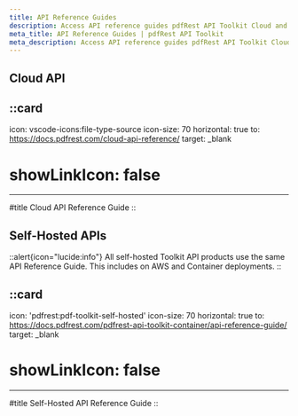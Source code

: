 ```yaml
---
title: API Reference Guides
description: Access API reference guides pdfRest API Toolkit Cloud and self-hosted deployments.
meta_title: API Reference Guides | pdfRest API Toolkit
meta_description: Access API reference guides pdfRest API Toolkit Cloud and self-hosted deployments.
---
```


## Cloud API
::card
---
icon: vscode-icons:file-type-source
icon-size: 70
horizontal: true
to: https://docs.pdfrest.com/cloud-api-reference/
target: _blank
# showLinkIcon: false
---

#title
Cloud API Reference Guide
::

## Self-Hosted APIs

::alert{icon="lucide:info"}
All self-hosted Toolkit API products use the same API Reference Guide. This includes on AWS and Container deployments.
::

::card
---
icon: 'pdfrest:pdf-toolkit-self-hosted'
icon-size: 70
horizontal: true
to: https://docs.pdfrest.com/pdfrest-api-toolkit-container/api-reference-guide/
target: _blank
# showLinkIcon: false
---

#title
Self-Hosted API Reference Guide
::
